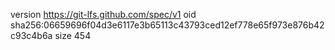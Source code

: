version https://git-lfs.github.com/spec/v1
oid sha256:06659696f04d3e6117e3b65113c43793ced12ef778e65f973e876b42c93c4b6a
size 454
